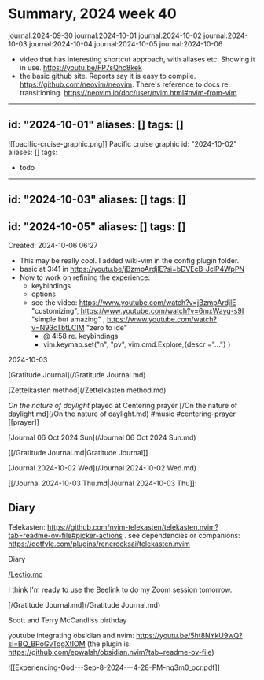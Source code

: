 # Summary, 2024 week 40

journal:2024-09-30
journal:2024-10-01
journal:2024-10-02
journal:2024-10-03
journal:2024-10-04
journal:2024-10-05
journal:2024-10-06

- video that has interesting shortcut approach, with aliases etc. Showing it in use. https://youtu.be/FP7sQhc8kek
- the basic github site. Reports say it is easy to compile. https://github.com/neovim/neovim. There's reference to docs re. transitioning. https://neovim.io/doc/user/nvim.html#nvim-from-vim 

---
id: "2024-10-01"
aliases: []
tags: []
---
![[pacific-cruise-graphic.png]] Pacific cruise graphic
id: "2024-10-02"
aliases: []
tags:
  - todo
---
id: "2024-10-03"
aliases: []
tags: []
---
id: "2024-10-05"
aliases: []
tags: []
---

Created: 2024-10-06 06:27

- This may be really cool. I added wiki-vim in the config plugin folder.
- basic at 3:41 in <https://youtu.be/jBzmpArdjlE?si=bDVEcB-JclP4WpPN>
- Now to work on refining the experience:
  - keybindings
  - options
  - see the video: <https://www.youtube.com/watch?v=jBzmpArdjlE> "customizing", <https://www.youtube.com/watch?v=6mxWayq-s9I> "simple but amazing" , <https://www.youtube.com/watch?v=N93cTbtLCIM> "zero to ide"
    - @ 4:58 re. keybindings
    - vim.keymap.set("n", "<leader>pv", vim.cmd.Explore,{descr ="..."} )

2024-10-03

[Gratitude Journal](/Gratitude Journal.md)

[Zettelkasten method](/Zettelkasten method.md)

*On the nature of daylight* played at Centering prayer [/On the nature of daylight.md](/On the nature of daylight.md) #music #centering-prayer [[prayer]]

[Journal  06 Oct 2024 Sun](/Journal  06 Oct 2024 Sun.md)

[[/Gratitude Journal.md|Gratitude Journal]]

[Journal 2024-10-02 Wed](/Journal 2024-10-02 Wed.md)

[[/Journal 2024-10-03 Thu.md|Journal 2024-10-03 Thu]]:

Diary 
- 

Telekasten: <https://github.com/nvim-telekasten/telekasten.nvim?tab=readme-ov-file#picker-actions> .
see dependencies or companions: <https://dotfyle.com/plugins/renerocksai/telekasten.nvim>

Diary

[/Lectio.md](/Lectio.md)

I think I'm ready to use the Beelink to do my Zoom session tomorrow.

[/Gratitude Journal.md](/Gratitude Journal.md)

Scott and Terry McCandliss birthday

youtube integrating obsidian and nvim: <https://youtu.be/5ht8NYkU9wQ?si=BQ_BPoGvTggXtIOM> (the plugin is: <https://github.com/epwalsh/obsidian.nvim?tab=readme-ov-file>)

![[Experiencing-God---Sep-8-2024---4-28-PM-nq3m0_ocr.pdf]]

